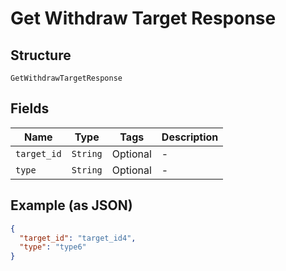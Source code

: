 
# Get Withdraw Target Response

## Structure

`GetWithdrawTargetResponse`

## Fields

| Name | Type | Tags | Description |
|  --- | --- | --- | --- |
| `target_id` | `String` | Optional | - |
| `type` | `String` | Optional | - |

## Example (as JSON)

```json
{
  "target_id": "target_id4",
  "type": "type6"
}
```

